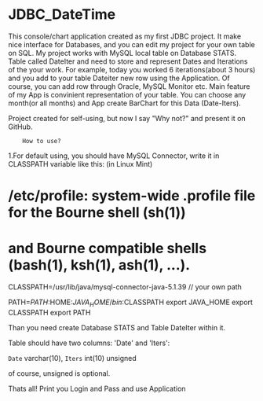 # JDBC_DateTime

This console/chart application created as my first JDBC project.
It make nice interface for Databases, and you can edit my project for your own table on SQL.
My project works with MySQL local table on Database STATS. Table called DateIter and need to 
store and represent Dates and Iterations of the your work. For example, today you worked 6 iterations(about 3 hours)
and you add to your table Dateiter new row using the Application. 
Of course, you can add row through Oracle, MySQL Monitor etc.
Main feature of my App is convinient representation of your table. 
You can choose any month(or all months) and App create BarChart for this Data (Date-Iters).

Project created for self-using, but now I say "Why not?" and present it on GitHub.

        How to use?
1.For default using, you should have MySQL Connector, write it in CLASSPATH variable like this: (in Linux Mint) 

  # /etc/profile: system-wide .profile file for the Bourne shell (sh(1))
  # and Bourne compatible shells (bash(1), ksh(1), ash(1), ...).

  CLASSPATH=/usr/lib/java/mysql-connector-java-5.1.39   // your own path

  PATH=$PATH:$HOME:$JAVA_HOME/bin:$CLASSPATH
  export JAVA_HOME
  export CLASSPATH
  export PATH

Than you need create Database STATS and Table DateIter within it.

  Table should have two columns: 'Date' and 'Iters':

  `Date` varchar(10),
  `Iters` int(10) unsigned

  of course, unsigned is optional.
  
  Thats all! Print you Login and Pass and use Application
